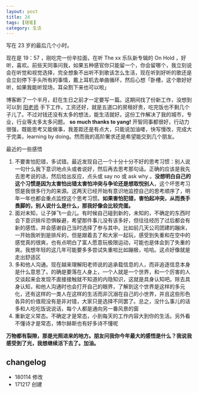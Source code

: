 ```yaml
---
layout: post
title: 24 
tags: [随笔]
category: 生活
---
```


写在 23 岁的最后几个小时。

现在是 19：57 ，刚吃完一份辛拉面，在听 The xx 乐队新专辑的  On Hold ，好听，喜欢。前些天同事问我，如果五种感官你只能留一个，你会留哪个，我立刻说会在听觉和视觉选择，完全想象不出听不到歌该怎么生活，现在听到好听的歌还是会立刻停下手头所有的事情，戴上耳机去单曲循环，然后心想「卧槽，这个歌好好听，如果我能听现场，耳朵割下来也可以啦」

博客断了一个半月，赶在生日之前才一定要写一篇。这期间找了份新工作，没想到可以到 [阳老师](http://www.yangzhiping.com/) 手下工作，工资还好，就是五道口的房租好贵，吃完饭也不剩几个子儿了。不过对钱还没有太多的想法，能生活就好。这份工作解决了我的城市，专业，行业等太多太多问题。 **so much thanks to yang!** 开智同事都很好，行动力很强，既能思考又能做事，我差距还是有点大，只能说加油喽，快写慢改，完成大于完美，learning by doing。然而我的高阶奢求还是希望能交到几个朋友。

最近的一些感悟

1. 不要害怕犯错，多试错。最近发现自己一个十分十分不好的思考习惯：别人说一句什么我下意识地点头或者说好，然后再去思考那句话。正确的应该是我先去思考说的话，然后给出反应，点头或 say no 或 ask why 。**没想明白自己的这个习惯是因为太害怕出错太害怕冲突与争论还是想取悦别人**，这个坏思考习惯是我很多行为的来源。这两天已经开始有意识地监控自己的思考顺序了，明年一年也都会重点监控这个思考习惯。**如果害怕犯错，害怕起冲突，从而畏手畏脚的，别人说什么是什么，那我好像会比较完蛋。**
2. 面对未知，让子弹飞一会儿。有时候自己碰到新的，未知的，不确定的东西时会下意识排斥恐惧躲避，希望那件事儿没有该多好，但往往经历了过后都会有新的感悟，并会感谢自己当时选择了参与其中。比如前几天公司团建的蹦床，一开始我听到是排斥的，但是跟着去了和大家一起玩，感受到失重和在空中的感觉真的很爽，也有点明白了富人愿意玩极限运动，可能也是体会到了失重的爽。我想年轻的这几年可能要多多尝试失重啦比如蹦极，哈哈。这点好像就是走出舒适区
3. 多和他人沟通。现在越来理解阳老师说的追承载信息的人，而非追逐信息本身是什么意思了。的确是要落在人身上，一个人就是一个世界，和一个厉害的人交谈起来会发现不直接接触就不知道的内隐知识，这就是具身认知吧。除去具身认知，和他人沟通时也会打开自己的眼界，了解到这个世界是这样的多元化，还有这样的一类人在这样的生活而非沉溺在自己的小世界，并且这些形色各异的价值观没有是非对错，大家只是选择不同罢了。总之，没什么事儿的话多和人吃吃饭说说话，每个人都是通向另一番风景的窗
4. 重新定义常态。不确定才是常态，小到每天的工作内容大到你的生活。另外看不懂诗才是常态，博尔赫斯也有好多诗不懂呢

**万物都有裂隙，那是光照进来的地方。朋友问我你今年最大的感悟是什么？我说我感受到了光，我想继续活下去了。加油。**

## changelog

- 180114 修改
- 171217 创建


